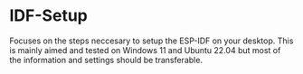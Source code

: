# IDF-Setup

Focuses on the steps neccesary to setup the ESP-IDF on your desktop.
This is mainly aimed and tested on Windows 11 and Ubuntu 22.04 but most of the information and settings should be transferable.
